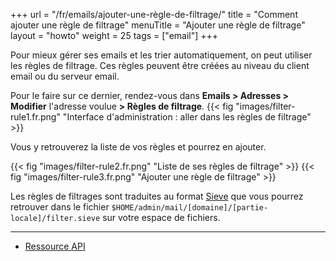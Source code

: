 +++
url = "/fr/emails/ajouter-une-règle-de-filtrage/"
title = "Comment ajouter une règle de filtrage"
menuTitle = "Ajouter une règle de filtrage"
layout = "howto"
weight = 25
tags = ["email"]
+++

Pour mieux gérer ses emails et les trier automatiquement, on peut utiliser les règles de filtrage. Ces règles peuvent être créées au niveau du client email ou du serveur email.

Pour le faire sur ce dernier, rendez-vous dans **Emails > Adresses > Modifier** l'adresse voulue **> Règles de filtrage**.
{{< fig "images/filter-rule1.fr.png" "Interface d'administration : aller dans les règles de filtrage" >}}

Vous y retrouverez la liste de vos règles et pourrez en ajouter.

{{< fig "images/filter-rule2.fr.png" "Liste de ses règles de filtrage" >}}
{{< fig "images/filter-rule3.fr.png" "Ajouter une règle de filtrage" >}}


Les règles de filtrages sont traduites au format [Sieve](http://sieve.info/) que vous pourrez retrouver dans le fichier `$HOME/admin/mail/[domaine]/[partie-locale]/filter.sieve` sur votre espace de fichiers.

---

- [Ressource API](https://api.alwaysdata.com/v1/mailbox/rule/doc/)
